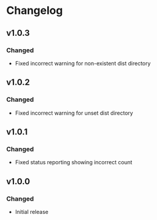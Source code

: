 # Changelog

## v1.0.3
### Changed
- Fixed incorrect warning for non-existent dist directory

## v1.0.2
### Changed
- Fixed incorrect warning for unset dist directory

## v1.0.1
### Changed
- Fixed status reporting showing incorrect count

## v1.0.0
### Changed
- Initial release